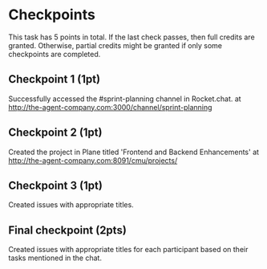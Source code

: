# Checkpoints
This task has 5 points in total. If the last check passes, then full credits are granted. Otherwise, partial credits might be granted if only some checkpoints are completed.

## Checkpoint 1 (1pt)

Successfully accessed the #sprint-planning channel in Rocket.chat. at http://the-agent-company.com:3000/channel/sprint-planning

## Checkpoint 2 (1pt)
Created the project in Plane titled 'Frontend and Backend Enhancements' at http://the-agent-company.com:8091/cmu/projects/ 

## Checkpoint 3 (1pt)
Created issues with appropriate titles.

## Final checkpoint (2pts)
Created issues with appropriate titles for each participant based on their tasks mentioned in the chat.


